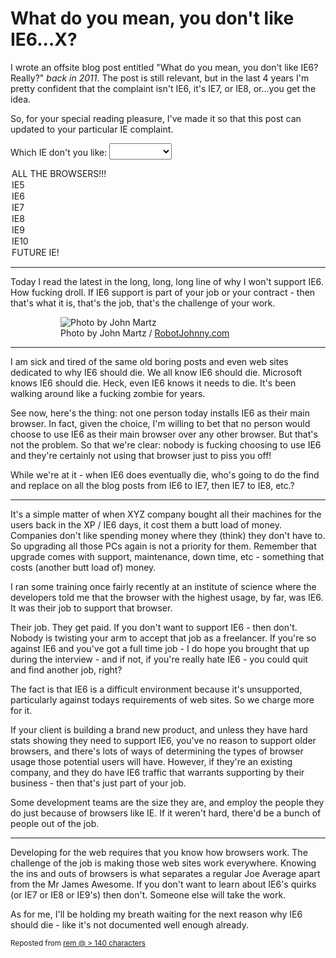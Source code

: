 # What do you mean, you don't like IE6...X?

I wrote an offsite blog post entitled "What do you mean, you don't like IE6? Really?" *back in 2011*. The post is still relevant, but in the last 4 years I'm pretty confident that the complaint isn't IE6, it's IE7, or IE8, or...you get the idea.

So, for your special reading pleasure, I've made it so that this post can updated to your particular IE complaint.

Which IE don't you like: <select id="ie-selection" style="font-size: 20px; width: 100px">
<option>ALL THE BROWSERS!!!</option>
<option>IE5</option>
<option selected>IE6</option>
<option>IE7</option>
<option>IE8</option>
<option>IE9</option>
<option>IE10</option>
<option>FUTURE IE!</option>
</select>
<script>
window.onload = function () {
  $('#ie-selection').on('change', function () {
    $('.browser').text(this.value);
  });
};
</script>

---

Today I read the latest in the long, long, long line of why I won't support <span class="browser">IE6</span>. How fucking droll. If <span class="browser">IE6</span> support is part of your job or your contract - then that's what it is, that's the job, that's the challenge of your work.

<figure>
<figure><img class="withcredit" src="https://farm4.staticflickr.com/3609/3629069606_3d1a1cd8fb_b.jpg" title="Photo by John Martz"><figcaption class="credit">Photo by John Martz / <a href="http://RobotJohnny.com">RobotJohnny.com</a></figcaption></figure>
</figure>

---

I am sick and tired of the same old boring posts and even web sites dedicated to why <span class="browser">IE6</span> should die. We all know <span class="browser">IE6</span> should die. Microsoft knows <span class="browser">IE6</span> should die. Heck, even <span class="browser">IE6</span> knows it needs to die. It's been walking around like a fucking zombie for years.

See now, here's the thing: not one person today installs <span class="browser">IE6</span> as their main browser. In fact, given the choice, I'm willing to bet that no person would choose to use <span class="browser">IE6</span> as their main browser over any other browser. But that's not the problem. So that we're clear: nobody is fucking choosing to use <span class="browser">IE6</span> and they're certainly not using that browser just to piss you off!

While we're at it - when <span class="browser">IE6</span> does eventually die, who's going to do the find and replace on all the blog posts from IE6 to IE7, then IE7 to IE8, etc.?

---

It's a simple matter of when XYZ company bought all their machines for the users back in the XP / <span class="browser">IE6</span> days, it cost them a butt load of money. Companies don't like spending money where they (think) they don't have to. So upgrading all those PCs again is not a priority for them. Remember that upgrade comes with support, maintenance, down time, etc - something that costs (another butt load of) money.

I ran some training once fairly recently at an institute of science where the developers told me that the browser with the highest usage, by far, was <span class="browser">IE6</span>. It was their job to support that browser.

Their job. They get paid. If you don't want to support <span class="browser">IE6</span> - then don't. Nobody is twisting your arm to accept that job as a freelancer. If you're so against <span class="browser">IE6</span> and you've got a full time job - I do hope you brought that up during the interview - and if not, if you're really hate <span class="browser">IE6</span> - you could quit and find another job, right?

The fact is that <span class="browser">IE6</span> is a difficult environment because it's unsupported, particularly against todays requirements of web sites. So we charge more for it.

If your client is building a brand new product, and unless they have hard stats showing they need to support <span class="browser">IE6</span>, you've no reason to support older browsers, and there's lots of ways of determining the types of browser usage those potential users will have. However, if they're an existing company, and they do have <span class="browser">IE6</span> traffic that warrants supporting by their business - then that's just part of your job.

Some development teams are the size they are, and employ the people they do just because of browsers like IE. If it weren't hard, there'd be a bunch of people out of the job.

---

Developing for the web requires that you know how browsers work. The challenge of the job is making those web sites work everywhere. Knowing the ins and outs of browsers is what separates a regular Joe Average apart from the Mr James Awesome. If you don't want to learn about <span class="browser">IE6's</span> quirks (or IE7 or IE8 or IE9's) then don't. Someone else will take the work.

As for me, I'll be holding my breath waiting for the next reason why <span class="browser">IE6</span> should die - like it's not documented well enough already.

<small>Reposted from [rem @ > 140 characters](http://remy.tumblr.com/post/8334086394/what-do-you-mean-you-dont-like-ie6-really)</small>